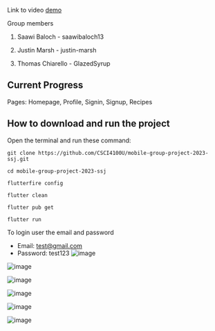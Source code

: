 Link to video [demo](https://drive.google.com/file/d/1BmHCc8yAdc_lWouYjr0VQZXGdoyFPOpC/view?usp=sharing)

Group members 

1. Saawi Baloch - saawibaloch13

2. Justin Marsh - justin-marsh

3. Thomas Chiarello - GlazedSyrup

## Current Progress
Pages: Homepage, Profile, Signin, Signup, Recipes


## How to download and run the project
Open the terminal and run these command:
```shell
git clone https://github.com/CSCI4100U/mobile-group-project-2023-ssj.git
```
```shell
cd mobile-group-project-2023-ssj
```
```shell
flutterfire config
```
```shell
flutter clean
```
```shell
flutter pub get
```
```shell
flutter run
```
To login user the email and password 
- Email: test@gmail.com
- Password: test123
![image](https://github.com/justin-marsh/Android-Nutrition-App/assets/90673007/fbcacf65-6116-40e1-bd2c-d5f4c35dfc40)

![image](https://github.com/justin-marsh/Android-Nutrition-App/assets/90673007/4138820b-2273-406f-a86a-c280cbbcaed8)

![image](https://github.com/justin-marsh/Android-Nutrition-App/assets/90673007/5706cf53-edf2-4a0c-a5c5-050afad34d63)

![image](https://github.com/justin-marsh/Android-Nutrition-App/assets/90673007/b7c5ff5c-c1b9-453c-8e88-feaa2ac671de)

![image](https://github.com/justin-marsh/Android-Nutrition-App/assets/90673007/a42f2b75-32c3-4271-894b-2f2fb4a2af8c)


![image](https://github.com/justin-marsh/Android-Nutrition-App/assets/90673007/93237a42-7bf6-40cc-9a62-42fb01236640)


